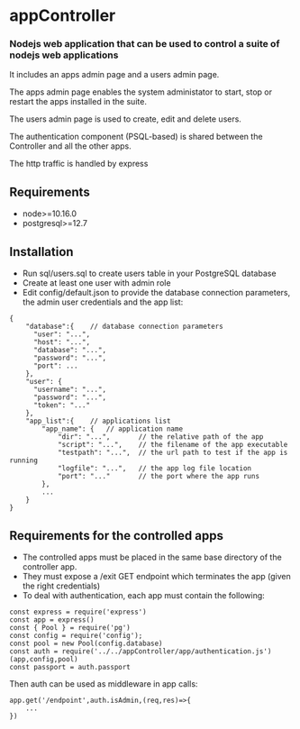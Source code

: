 # appController

### Nodejs web application that can be used to control a suite of nodejs web applications

It includes an apps admin page and a users admin page.

The apps admin page enables the system administator to start, stop or restart the apps installed in the suite.

The users admin page is used to create, edit and delete users.

The authentication component (PSQL-based) is shared between the Controller and all the other apps.

The http traffic is handled by express
## Requirements

- node>=10.16.0
- postgresql>=12.7


## Installation
- Run sql/users.sql to create users table in your PostgreSQL database
- Create at least one user with admin role
- Edit config/default.json to provide the database connection parameters, the admin user credentials and the app list:
```
{
	"database":{	// database connection parameters
	  "user": "...",
	  "host": "...",
	  "database": "...",
	  "password": "...",
	  "port": ...
	},
	"user": {
	  "username": "...",
	  "password": "...",
	  "token": "..."
	},
	"app_list":{	// applications list
		"app_name": {	// application name
			"dir": "...",		// the relative path of the app
			"script": "...",	// the filename of the app executable 
			"testpath": "...",	// the url path to test if the app is running 
			"logfile": "...", 	// the app log file location 
			"port": "..."		// the port where the app runs
		},
		...
	}
}
```
## Requirements for the controlled apps
- The controlled apps must be placed in the same base directory of the controller app.
- They must expose a /exit GET endpoint which terminates the app (given the right credentials)
- To deal with authentication, each app must contain the following: 
```
const express = require('express')
const app = express()
const { Pool } = require('pg')
const config = require('config');
const pool = new Pool(config.database)
const auth = require('../../appController/app/authentication.js')(app,config,pool)
const passport = auth.passport
```
Then auth can be used as middleware in app calls:
```
app.get('/endpoint',auth.isAdmin,(req,res)=>{
	...
})
```

